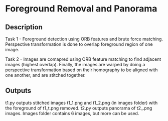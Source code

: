 # Foreground Removal and Panorama

## Description
Task 1 - Foreground detection using ORB features and brute force matching. Perspective transformation is done to overlap foreground region of one image.

Task 2 - Images are comapred using ORB feature matching to find adjacent images (highest overlap). Finally, the images are warped by doing a perspective transformation based on their homography to be aligned with one another, and are stitched together.

## Outputs
t1.py outputs stitched images t1_1.png and t1_2.png (in images folder) with the foreground of t1_t.png removed.
t2.py outputs panorama of t2_<n>.png images. Images folder contains 6 images, but more can be used.
